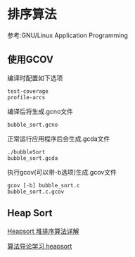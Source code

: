 # 排序算法

参考:GNU/Linux Application Programming

## 使用GCOV

编译时配置如下选项

	test-coverage
	profile-arcs

编译后将生成.gcno文件

	bubble_sort.gcno

正常运行应用程序后会生成.gcda文件

	./bubbleSort
	bubble_sort.gcda

执行gcov(可以带-b选项)生成.gcov文件

	gcov [-b] bubble_sort.c
	bubble_sort.c.gcov

## Heap Sort

[Heapsort 堆排序算法详解](https://www.cnblogs.com/jetpie/p/3971382.html)

[算法导论学习 heapsort](https://www.cnblogs.com/fu11211129/p/4201964.html)
